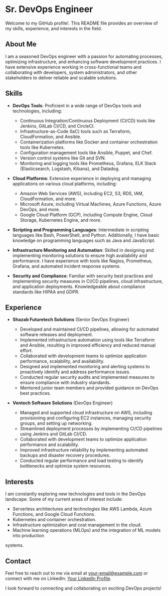 # Sr. DevOps Engineer

Welcome to my GitHub profile!. This README file provides an overview of my skills, experience, and interests in the field.

## About Me

I am a seasoned DevOps engineer with a passion for automating processes, optimizing infrastructure, and enhancing software development practices. I have extensive experience working in cross-functional teams and collaborating with developers, system administrators, and other stakeholders to deliver reliable and scalable solutions.

## Skills

- **DevOps Tools**: Proficient in a wide range of DevOps tools and technologies, including:
  - Continuous Integration/Continuous Deployment (CI/CD) tools like Jenkins, GitLab CI/CD, and CircleCI.
  - Infrastructure-as-Code (IaC) tools such as Terraform, CloudFormation, and Ansible.
  - Containerization platforms like Docker and container orchestration tools like Kubernetes.
  - Configuration management tools like Ansible, Puppet, and Chef.
  - Version control systems like Git and SVN.
  - Monitoring and logging tools like Prometheus, Grafana, ELK Stack (Elasticsearch, Logstash, Kibana), and Datadog.

- **Cloud Platforms**: Extensive experience in deploying and managing applications on various cloud platforms, including:
  - Amazon Web Services (AWS), including EC2, S3, RDS, IAM, CloudFormation, and more.
  - Microsoft Azure, including Virtual Machines, Azure Functions, Azure DevOps, and more.
  - Google Cloud Platform (GCP), including Compute Engine, Cloud Storage, Kubernetes Engine, and more.

- **Scripting and Programming Languages**: Intermediate in scripting languages like Bash, PowerShell, and Python. Additionally, I have basic knowledge on programming languages such as Java and JavaScript.

- **Infrastructure Monitoring and Automation**: Skilled in designing and implementing monitoring solutions to ensure high availability and performance. I have experience with tools like Nagios, Prometheus, Grafana, and automated incident response systems.

- **Security and Compliance**: Familiar with security best practices and implementing security measures in CI/CD pipelines, cloud infrastructure, and application deployments. Knowledgeable about compliance standards like HIPAA and GDPR.

## Experience

- **Shazab Futuretech Solutions** (Senior DevOps Engineer)
  - Developed and maintained CI/CD pipelines, allowing for automated software releases and deployment.
  - Implemented infrastructure automation using tools like Terraform and Ansible, resulting in improved efficiency and reduced manual effort.
  - Collaborated with development teams to optimize application performance, scalability, and availability.
  - Designed and implemented monitoring and alerting systems to proactively identify and address performance issues.
  - Conducted regular security audits and implemented measures to ensure compliance with industry standards.
  - Mentored junior team members and provided guidance on DevOps best practices.

- **Ventech Software Solutions** (DevOps Engineer)
  - Managed and supported cloud infrastructure on AWS, including provisioning and configuring EC2 instances, managing security groups, and setting up networking.
  - Streamlined deployment processes by implementing CI/CD pipelines using Jenkins and GitLab CI/CD.
  - Collaborated with development teams to optimize application performance and scalability.
  - Improved infrastructure reliability by implementing automated backups and disaster recovery procedures.
  - Conducted regular performance and load testing to identify bottlenecks and optimize system resources.

## Interests

I am constantly exploring new technologies and tools in the DevOps landscape. Some of my current areas of interest include:

- Serverless architectures and technologies like AWS Lambda, Azure Functions, and Google Cloud Functions.
- Kubernetes and container orchestration.
- Infrastructure optimization and cost management in the cloud.
- Machine learning operations (MLOps) and the integration of ML models into production

 systems.

## Contact

Feel free to reach out to me via email at [your-email@example.com](mailto:hrt96devops@gmail.com) or connect with me on LinkedIn: [Your LinkedIn Profile](https://www.linkedin.com/in/hemanth-reddy-tondapu/).

I look forward to connecting and collaborating on exciting DevOps projects!

